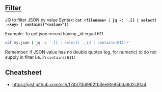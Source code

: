 ## [Filter](https://gist.github.com/ipbastola/2c955d8bf2e96f9b1077b15f995bdae3)

JQ to filter JSON by value
Syntax: <strong>`cat <filename> | jq -c '.[] | select( .<key> | contains("<value>"))'`</strong>

Example: To get json record having _id equal 611
```bash
cat my.json | jq -c '.[] | select( ._id | contains(611))'
```
Remember: if JSON value has no double quotes (eg. for numeric) to do not supply in filter i.e. in `contains(611)`

## Cheatsheet

- https://gist.github.com/olih/f7437fb6962fb3ee9fe95bda8d2c8fa4